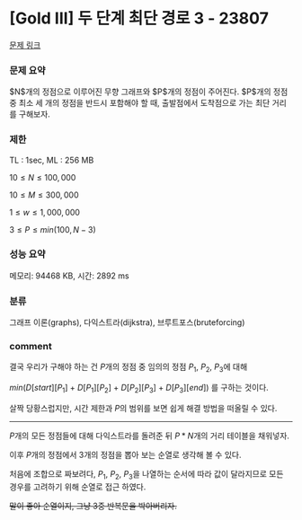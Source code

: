 # [Gold III] 두 단계 최단 경로 3 - 23807

[문제 링크](https://www.acmicpc.net/problem/23807)

### 문제 요약

<p> $N$개의 정점으로 이루어진 무향 그래프와 $P$개의 정점이 주어진다. $P$개의 정점 중 최소 세 개의 정점을 반드시 포함해야 할 때, 출발점에서 도착점으로 가는 최단 거리를 구해보자. </p>

### 제한

TL : 1sec, ML : 256 MB

$10 ≤ N ≤ 100,000$

$10 ≤ M ≤ 300,000$

$1 ≤ w ≤ 1,000,000$

$3 ≤ P ≤ min(100, N - 3)$

### 성능 요약

메모리: 94468 KB, 시간: 2892 ms

### 분류

그래프 이론(graphs), 다익스트라(dijkstra), 브루트포스(bruteforcing)

### comment

결국 우리가 구해야 하는 건 $P$개의 정점 중 임의의 정점 $P_1$, $P_2$, $P_3$에 대해

$min(D[start][P_1]$ $+$ $D[P_1][P_2]$ $+$ $D[P_2][P_3]$ $+$ $D[P_3][end])$ 를 구하는 것이다.

살짝 당황스럽지만, 시간 제한과 $P$의 범위를 보면 쉽게 해결 방법을 떠올릴 수 있다.

-----------------------------------------------------------------------------------------------------------------------------------------------------------------------

$P$개의 모든 정점들에 대해 다익스트라를 돌려준 뒤 $P * N$개의 거리 테이블을 채워넣자.

이후 $P$개의 정점에서 $3$개의 정점을 뽑아 보는 순열로 생각해 볼 수 있다.

처음에 조합으로 짜보려다, $P_1$, $P_2$, $P_3$을 나열하는 순서에 따라 값이 달라지므로 모든 경우를 고려하기 위해 순열로 접근 하였다.

<del> 말이 좋아 순열이지, 그냥 3중 반복문을 박아버리자. </del>
